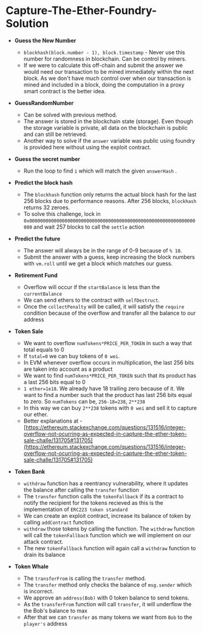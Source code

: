 # Capture-The-Ether-Foundry-Solution

- **Guess the New Number**
    - `blockhash(block.number - 1), block.timestamp` - Never use this number for randomness in blockchain. Can be control by miners.
    - If we were to calculate this off-chain and submit the answer we would need our transaction to be mined immediately within the next block. As we don't have much control over when our transaction is mined and included in a block, doing the computation in a proxy smart contract is the better idea.
      
- **GuessRandomNumber**
    - Can be solved with previous method.
    - The answer is stored in the blockchain state (storage). Even though the storage variable is private, all data on the blockchain is public and can still be retrieved.
    - Another way to solve if the `answer` variable was public using foundry is provided here without using the exploit contract.
      
- **Guess the secret number**
    - Run the loop to find `i` which will match the given `answerHash` .
      
- **Predict the block hash**
    - The `blockhash` function only returns the actual block hash for the last 256 blocks due to performance reasons. After 256 blocks, `blockhash` returns 32 zeroes.
    - To solve this challenge, lock in `0x0000000000000000000000000000000000000000000000000000000000000000` and wait 257 blocks to call the `settle` action
      
- **Predict the future**
    - The answer will always be in the range of 0-9 because of `% 10`.
    - Submit the answer with a guess, keep increasing the block numbers with `vm.roll` until we get a block which matches our guess.
      
- **Retirement Fund**
    - Overflow will occur if the `startBalance` is less than the `currentBalance`
    - We can send ethers to the contract with `selfDestruct`.
    - Once the `collectPenalty` will be called, it will satisfy the `require` condition because of the overflow and transfer all the balance to our address
      
- **Token Sale**
    - We want to overflow `numTokens*PRICE_PER_TOKEN` in  such a way that total equals to 0
    - If `total=0` we can buy tokens of `0 wei`.
    - In EVM whenever overflow occurs in multiplication, the last 256 bits are taken into account as a product
    - We want to find `numTokens*PRICE_PER_TOKEN` such that its product has a last 256 bits equal to 0
    - `1 ether=1e18`. We already have 18 trailing zero because of it. We want to find a number such that the product has last 256 bits equal to zero. So `numTokens` can be, `256-18=238`, `2**238`
    - In this way we can buy `2**238` tokens with `0 wei` and sell it to capture our ether.
    - Better explanations at - [https://ethereum.stackexchange.com/questions/131516/integer-overflow-not-ocurring-as-expected-in-capture-the-ether-token-sale-challe/131705#131705](https://ethereum.stackexchange.com/questions/131516/integer-overflow-not-ocurring-as-expected-in-capture-the-ether-token-sale-challe/131705#131705)
      
- **Token Bank**
    - `withdraw` function has a reentrancy vulnerability, where it updates the balance after calling the `transfer` function
    - The `transfer` function calls the `tokenFallback` if its a contract to notify the recipient for the tokens recieved as this is the implementation of `ERC223 token standard`
    - We can create an exploit contract, increase its balance of token by calling `addContract` function
    - `withdraw` those tokens by calling the function. The `withdraw` function will call the `tokenFallback` function which we will implement on our attack contract.
    - The new `tokenFallback` function will again call a `withdraw` function to drain its balance
      
- **Token Whale**
    - The `transferFrom` is calling the `transfer` method.
    - The `transfer` method only checks the balance of `msg.sender` which is incorrect.
    - We approve an `address(Bob)` with 0 token balance to send tokens.
    - As the `transferFrom` function will call `transfer`, it will underflow the the Bob's balance to max
    - After that we can `transfer` as many tokens we want from `Bob` to the `player's` address

